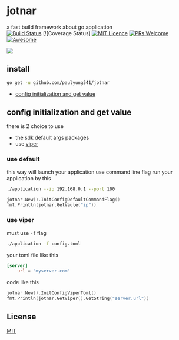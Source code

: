 # jotnar
a fast build framework about go application<br>
[![Build Status](https://travis-ci.org/jmoiron/sqlx.svg?branch=master)](https://travis-ci.org/jmoiron/sqlx) [![Coverage Status]
[![MIT Licence](https://badges.frapsoft.com/os/mit/mit.png?v=103)](https://opensource.org/licenses/mit-license.php)
[![PRs Welcome](https://img.shields.io/badge/PRs-welcome-brightgreen.svg?style=flat-square)](http://makeapullrequest.com)
[![Awesome](https://cdn.rawgit.com/sindresorhus/awesome/d7305f38d29fed78fa85652e3a63e154dd8e8829/media/badge.svg)](https://github.com/sindresorhus/awesome)

![](https://github.com/paulyung541/jotnar/blob/master/gopher_head.png)

## install
```sh
go get -u github.com/paulyung541/jotnar
```

* [config initialization and get value]()

## config initialization and get value
there is 2 choice to use<br>
* the sdk default args packages
* use [viper](https://github.com/spf13/viper)

### use default
this way will launch your application use command line flag
run your application by this
```sh
./application --ip 192.168.0.1 --port 100
```

```go
jotnar.New().InitConfigDefaultCommandFlag()
fmt.Println(jotnar.GetVaule("ip"))
```

### use viper
must use `-f` flag
```sh
./application -f config.toml
```

your toml file like this
```toml
[server]
    url = "myserver.com"
```

code like this
```go
jotnar.New().InitConfigViperToml()
fmt.Println(jotnar.GetViper().GetString("server.url"))
```

## License
[MIT](https://github.com/paulyung541/jotnar/blob/master/LICENSE)